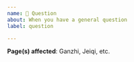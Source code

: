 ```yaml
---
name: 🤔 Question
about: When you have a general question
label: question

---
```


**Page(s) affected**: Ganzhi, Jeiqi, etc.

<!-- A clear and concise description of the question. -->
